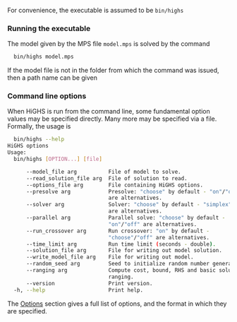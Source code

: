 For convenience, the executable is assumed to be `bin/highs`

### Running the executable

The model given by the MPS file `model.mps` is solved by the command

```bash
  bin/highs model.mps
```

If the model file is not in the folder from which the command was issued, then a path name can be given

### Command line options

When HiGHS is run from the command line, some fundamental option values may be specified directly. Many more may be specified via a file. Formally, the usage is

```bash
  bin/highs --help
HiGHS options
Usage:
  bin/highs [OPTION...] [file]

      --model_file arg          File of model to solve.
      --read_solution_file arg  File of solution to read.
      --options_file arg        File containing HiGHS options.
      --presolve arg            Presolve: "choose" by default - "on"/"off"
                                are alternatives.
      --solver arg              Solver: "choose" by default - "simplex"/"ipm"
                                are alternatives.
      --parallel arg            Parallel solve: "choose" by default -
                                "on"/"off" are alternatives.
      --run_crossover arg       Run crossover: "on" by default -
                                "choose"/"off" are alternatives.
      --time_limit arg          Run time limit (seconds - double).
      --solution_file arg       File for writing out model solution.
      --write_model_file arg    File for writing out model.
      --random_seed arg         Seed to initialize random number generation.
      --ranging arg             Compute cost, bound, RHS and basic solution
                                ranging.
      --version                 Print version.
  -h, --help                    Print help.
```

The [Options](https://ergo-code.github.io/HiGHS/options/definitions.html) section gives a full list of options, and the format in which they are specified.

